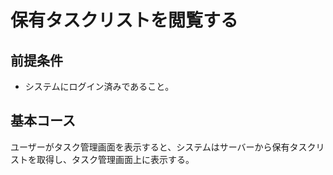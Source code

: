 # 保有タスクリストを閲覧する

## 前提条件

- システムにログイン済みであること。

## 基本コース

ユーザーがタスク管理画面を表示すると、システムはサーバーから保有タスクリストを取得し、タスク管理画面上に表示する。
